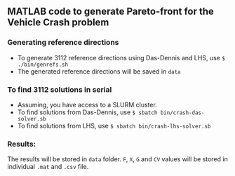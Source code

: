 ## MATLAB code to generate Pareto-front for the Vehicle Crash problem

### Generating reference directions

 - To generate 3112 reference directions using Das-Dennis and LHS, use `$ ./bin/genrefs.sh`
 - The generated reference directions will be saved in `data`

### To find 3112 solutions in serial

 - Assuming, you have access to a SLURM cluster.
 - To find solutions from Das-Dennis, use `$ sbatch bin/crash-das-solver.sb`
 - To find solutions from LHS, use `$ sbatch bin/crash-lhs-solver.sb`

### Results:
    
The results will be stored in `data` folder. `F`, `X`, `G` and `CV` values will be stored in individual `.mat` and `.csv` file. 
